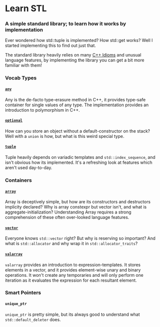 # Learn STL
### A simple standard library; to learn how it works by implementation

Ever wondered how std::tuple is implemented? How std::get works? Well I started implementing this to find out just that.

The standard library heavily relies on many [C++ Idioms](https://en.wikibooks.org/wiki/More_C%2B%2B_Idioms) and unusual language features, by implementing the library you can get a bit more familiar with them!

### Vocab Types
#### [`any`](https://github.com/WillBrennan/learn_stl/blob/master/docs/any.md)
Any is the de-facto type-erasure method in C++, it provides type-safe container for single values of any type. The implementation provides an introduction to polymorphism in C++.

#### [`optional`](https://github.com/WillBrennan/learn_stl/blob/master/docs/optional.md)
How can you store an object without a default-constructor on the stack? Well with a `union` is how, but what is this weird special type.

#### [`tuple`](https://github.com/WillBrennan/learn_stl/blob/master/docs/tuple.md)
Tuple heavily depends on variadic templates and `std::index_sequence`, and isn't obvious how its implemented. It's a refreshing look at 
features which aren't used day-to-day.

### Containers
#### [`array`](https://github.com/WillBrennan/learn_stl/blob/master/docs/array.md)
Array is deceptively simple, but how are its constructors and destructors implicity declared? Why is array constexpr but vector isn't, and what is aggregate-initialization?
Understanding Array requires a strong comprehension of these often over-looked language features.

#### [`vector`](https://github.com/WillBrennan/learn_stl/blob/master/docs/vector.md)
Everyone knows `std::vector` right? But why is reserving so important? And what is `std::allocator` and why wrap it in `std::allocator_traits`?

#### [`valarray`](https://github.com/WillBrennan/learn_stl/blob/master/docs/valarray.md)
`valarray` provides an introduction to expression-templates. It stores elements in a vector, and it provides element-wise unary and binary operations. It won't create any temporaries and will only perform one iteration as it evaluates the expression for each resultant element.

### Smart Pointers
#### `unique_ptr`
`unique_ptr` is pretty simple, but its always good to understand what `std::default_deleter` does.
